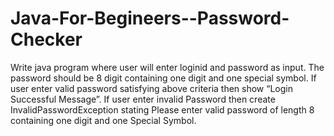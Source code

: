 # Java-For-Begineers--Password-Checker

Write java program where user will enter loginid and password as input.
The password should be 8 digit containing one digit and one special
symbol. If user enter valid password satisfying above criteria then show
“Login Successful Message”. If user enter invalid Password then create
InvalidPasswordException stating Please enter valid password of length 8
containing one digit and one Special Symbol.

